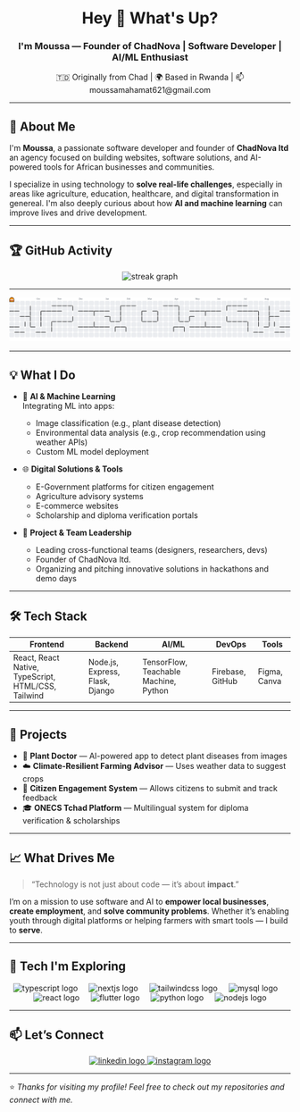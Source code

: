 <h1 align="center">Hey 👋 What's Up?</h1>

<h3 align="center">I'm Moussa — Founder of ChadNova | Software Developer | AI/ML Enthusiast</h3>

<p align="center">🇹🇩 Originally from Chad | 🌍 Based in Rwanda | 📫 moussamahamat621@gmail.com</p>

---

## 🚀 About Me

I'm **Moussa**, a passionate software developer and founder of **ChadNova ltd** an agency focused on building websites, software solutions, and AI-powered tools for African businesses and communities.

I specialize in using technology to **solve real-life challenges**, especially in areas like agriculture, education, healthcare, and digital transformation in genereal. I'm also deeply curious about how **AI and machine learning** can improve lives and drive development.

---

## 🏆 GitHub Activity

<div align="center">
  <img src="https://streak-stats.demolab.com?user=Moussassoss&locale=en&mode=daily&theme=dracula&hide_border=false&border_radius=5&order=3" height="150" alt="streak graph"  />
</div>

---

<picture>
  <source media="(prefers-color-scheme: dark)" srcset="https://raw.githubusercontent.com/Moussassoss/Moussassoss/output/pacman-contribution-graph-dark.svg">
  <source media="(prefers-color-scheme: light)" srcset="https://raw.githubusercontent.com/Moussassoss/Moussassoss/output/pacman-contribution-graph.svg">
  <img alt="pacman contribution graph" src="https://raw.githubusercontent.com/Moussassoss/Moussassoss/output/pacman-contribution-graph.svg">
</picture>

---

## 💡 What I Do

- 🤖 **AI & Machine Learning**  
  Integrating ML into apps:
  - Image classification (e.g., plant disease detection)
  - Environmental data analysis (e.g., crop recommendation using weather APIs)
  - Custom ML model deployment

- 🌐 **Digital Solutions & Tools**  
  - E-Government platforms for citizen engagement  
  - Agriculture advisory systems  
  - E-commerce websites  
  - Scholarship and diploma verification portals

- 💼 **Project & Team Leadership**  
  - Leading cross-functional teams (designers, researchers, devs)  
  - Founder of ChadNova ltd. 
  - Organizing and pitching innovative solutions in hackathons and demo days

---

## 🛠️ Tech Stack

| Frontend | Backend | AI/ML | DevOps | Tools |
|---------|---------|-------|--------|-------|
| React, React Native, TypeScript, HTML/CSS, Tailwind | Node.js, Express, Flask, Django | TensorFlow, Teachable Machine, Python | Firebase, GitHub | Figma,  Canva |

---

## 🌱 Projects

- 🌾 **Plant Doctor** — AI-powered app to detect plant diseases from images  
- ☁️ **Climate-Resilient Farming Advisor** — Uses weather data to suggest crops  
- 📣 **Citizen Engagement System** — Allows citizens to submit and track feedback   
- 🎓 **ONECS Tchad Platform** — Multilingual system for diploma verification & scholarships

---

## 📈 What Drives Me

> “Technology is not just about code — it’s about **impact**.”

I’m on a mission to use software and AI to **empower local businesses**, **create employment**, and **solve community problems**. Whether it’s enabling youth through digital platforms or helping farmers with smart tools — I build to **serve**.

---

## 🧠 Tech I'm Exploring

<div align="center">
  <img src="https://skillicons.dev/icons?i=ts" height="60" alt="typescript logo"  />
  <img width="12" />
  <img src="https://skillicons.dev/icons?i=nextjs" height="60" alt="nextjs logo"  />
  <img width="12" />
  <img src="https://skillicons.dev/icons?i=tailwind" height="60" alt="tailwindcss logo"  />
  <img width="12" />
  <img src="https://skillicons.dev/icons?i=mysql" height="60" alt="mysql logo"  />
  <img width="12" />

  <img src="https://skillicons.dev/icons?i=react" height="60" alt="react logo"  />
  <img width="12" />
  <img src="https://skillicons.dev/icons?i=flutter" height="60" alt="flutter logo"  />
  <img width="12" />
  <img src="https://skillicons.dev/icons?i=py" height="60" alt="python logo"  />
  <img width="12" />
  <img src="https://skillicons.dev/icons?i=nodejs" height="60" alt="nodejs logo"  />
</div>

---

## 📫 Let’s Connect

<div align="center">
  <a href="https://www.linkedin.com/in/moussa-mahamat-nassour-405104264" target="_blank">
    <img src="https://img.shields.io/static/v1?message=LinkedIn&logo=linkedin&label=&color=0077B5&logoColor=white&labelColor=&style=for-the-badge" height="25" alt="linkedin logo"  />
  </a>
  <a href="https://instagram.com/moussa_ssoss" target="_blank">
    <img src="https://img.shields.io/static/v1?message=instagram&logo=instagram&label=&color=E1306C&logoColor=white&labelColor=&style=for-the-badge" height="25" alt="instagram logo"  />
  </a>
</div>

---



⭐️ _Thanks for visiting my profile! Feel free to check out my repositories and connect with me._

